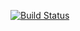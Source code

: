 [![Build Status](https://travis-ci.org/guskovgithub/lab6.svg?branch=master)](https://travis-ci.org/guskovgithub/lab6)

